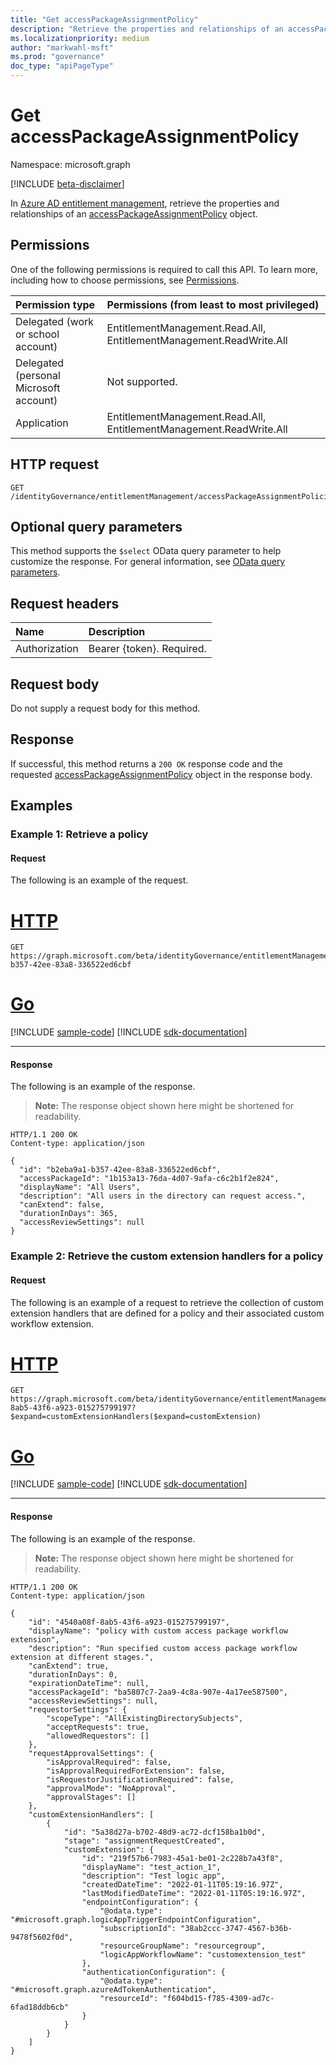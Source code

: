 ```yaml
---
title: "Get accessPackageAssignmentPolicy"
description: "Retrieve the properties and relationships of an accessPackageAassignmentPolicy object."
ms.localizationpriority: medium
author: "markwahl-msft"
ms.prod: "governance"
doc_type: "apiPageType"
---
```


# Get accessPackageAssignmentPolicy

Namespace: microsoft.graph

[!INCLUDE [beta-disclaimer](../../includes/beta-disclaimer.md)]

In [Azure AD entitlement management](../resources/entitlementmanagement-overview.md), retrieve the properties and relationships of an
 [accessPackageAssignmentPolicy](../resources/accesspackageassignmentpolicy.md) object.

## Permissions

One of the following permissions is required to call this API. To learn more, including how to choose permissions, see [Permissions](/graph/permissions-reference).

| Permission type                        | Permissions (from least to most privileged) |
|:---------------------------------------|:--------------------------------------------|
| Delegated (work or school account)     | EntitlementManagement.Read.All, EntitlementManagement.ReadWrite.All |
| Delegated (personal Microsoft account) | Not supported. |
| Application                            | EntitlementManagement.Read.All, EntitlementManagement.ReadWrite.All |

## HTTP request

<!-- { "blockType": "ignored" } -->

```http
GET /identityGovernance/entitlementManagement/accessPackageAssignmentPolicies/{id}
```

## Optional query parameters

This method supports the `$select` OData query parameter to help customize the response. For general information, see [OData query parameters](/graph/query-parameters).

## Request headers

| Name      |Description|
|:----------|:----------|
| Authorization | Bearer \{token\}. Required. |

## Request body

Do not supply a request body for this method.

## Response

If successful, this method returns a `200 OK` response code and the requested [accessPackageAssignmentPolicy](../resources/accesspackageassignmentpolicy.md) object in the response body.

## Examples

### Example 1: Retrieve a policy

#### Request

The following is an example of the request.

# [HTTP](#tab/http)
<!-- {
  "blockType": "request",
  "name": "get_accesspackageassignmentpolicy"
}-->

```msgraph-interactive
GET https://graph.microsoft.com/beta/identityGovernance/entitlementManagement/accessPackageAssignmentPolicies/b2eba9a1-b357-42ee-83a8-336522ed6cbf
```

# [Go](#tab/go)
[!INCLUDE [sample-code](../includes/snippets/go/get-accesspackageassignmentpolicy-go-snippets.md)]
[!INCLUDE [sdk-documentation](../includes/snippets/snippets-sdk-documentation-link.md)]

---


#### Response

The following is an example of the response.

> **Note:** The response object shown here might be shortened for readability.

<!-- {
  "blockType": "response",
  "truncated": true,
  "@odata.type": "microsoft.graph.accessPackageAssignmentPolicy"
} -->

```http
HTTP/1.1 200 OK
Content-type: application/json

{
  "id": "b2eba9a1-b357-42ee-83a8-336522ed6cbf",
  "accessPackageId": "1b153a13-76da-4d07-9afa-c6c2b1f2e824",
  "displayName": "All Users",
  "description": "All users in the directory can request access.",
  "canExtend": false,
  "durationInDays": 365,
  "accessReviewSettings": null
}
```

### Example 2: Retrieve the custom extension handlers for a policy

#### Request

The following is an example of a request to retrieve the collection of custom extension handlers that are defined for a policy and their associated custom workflow extension.


# [HTTP](#tab/http)
<!-- {
  "blockType": "request",
  "name": "get_accesspackageassignmentpolicy_expand_customextensionhandlers"
}-->

```msgraph-interactive
GET https://graph.microsoft.com/beta/identityGovernance/entitlementManagement/accessPackageAssignmentPolicies/4540a08f-8ab5-43f6-a923-015275799197?$expand=customExtensionHandlers($expand=customExtension)
```

# [Go](#tab/go)
[!INCLUDE [sample-code](../includes/snippets/go/get-accesspackageassignmentpolicy-expand-customextensionhandlers-go-snippets.md)]
[!INCLUDE [sdk-documentation](../includes/snippets/snippets-sdk-documentation-link.md)]

---


#### Response

The following is an example of the response.

> **Note:** The response object shown here might be shortened for readability.

<!-- {
  "blockType": "response",
  "truncated": true,
  "@odata.type": "microsoft.graph.accessPackageAssignmentPolicy"
} -->
```http
HTTP/1.1 200 OK
Content-type: application/json

{
    "id": "4540a08f-8ab5-43f6-a923-015275799197",
    "displayName": "policy with custom access package workflow extension",
    "description": "Run specified custom access package workflow extension at different stages.",
    "canExtend": true,
    "durationInDays": 0,
    "expirationDateTime": null,
    "accessPackageId": "ba5807c7-2aa9-4c8a-907e-4a17ee587500",
    "accessReviewSettings": null,
    "requestorSettings": {
        "scopeType": "AllExistingDirectorySubjects",
        "acceptRequests": true,
        "allowedRequestors": []
    },
    "requestApprovalSettings": {
        "isApprovalRequired": false,
        "isApprovalRequiredForExtension": false,
        "isRequestorJustificationRequired": false,
        "approvalMode": "NoApproval",
        "approvalStages": []
    },
    "customExtensionHandlers": [
        {
            "id": "5a38d27a-b702-48d9-ac72-dcf158ba1b0d",
            "stage": "assignmentRequestCreated",
            "customExtension": {
                "id": "219f57b6-7983-45a1-be01-2c228b7a43f8",
                "displayName": "test_action_1",
                "description": "Test logic app",
                "createdDateTime": "2022-01-11T05:19:16.97Z",
                "lastModifiedDateTime": "2022-01-11T05:19:16.97Z",
                "endpointConfiguration": {
                    "@odata.type": "#microsoft.graph.logicAppTriggerEndpointConfiguration",
                    "subscriptionId": "38ab2ccc-3747-4567-b36b-9478f5602f0d",
                    "resourceGroupName": "resourcegroup",
                    "logicAppWorkflowName": "customextension_test"
                },
                "authenticationConfiguration": {
                    "@odata.type": "#microsoft.graph.azureAdTokenAuthentication",
                    "resourceId": "f604bd15-f785-4309-ad7c-6fad18ddb6cb"
                }
            }
        }
    ]
}
```

<!-- uuid: 16cd6b66-4b1a-43a1-adaf-3a886856ed98
2019-02-04 14:57:30 UTC -->
<!-- {
  "type": "#page.annotation",
  "description": "Get accessPackageAssignmentPolicy",
  "keywords": "",
  "section": "documentation",
  "tocPath": ""
}-->


